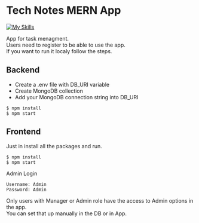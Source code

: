 # Tech Notes MERN App

[![My Skills](https://skillicons.dev/icons?i=react,redux,tailwind,nodejs,express,javascript,mongodb,&theme=dark)](https://skillicons.dev)

App for task menagment.<br>Users need to register to be able to use the app.<br>
If you want to run it localy follow the steps.

## Backend

- Create a .env file with DB_URI variable
- Create MongoDB collection
- Add your MongoDB connection string into DB_URI

```
$ npm install
$ npm start
```

## Frontend

Just in install all the packages and run.

```
$ npm install
$ npm start
```

Admin Login 
```
Username: Admin
Password: Admin
```

Only users with Manager or Admin role have the access to Admin options in the app.<br>
You can set that up manually in the DB or in App.
